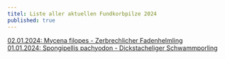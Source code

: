```yaml
---
titel: Liste aller aktuellen Fundkorbpilze 2024
published: true
---
```

[02.01.2024: Mycena filopes - Zerbrechlicher Fadenhelmling](/pilze/mycena-filopes-zerbrechlicher-fadenhelmling)  
[01.01.2024: Spongipellis pachyodon - Dickstacheliger Schwammporling](/pilze/spongipellis-pachyodon-dickstacheliger-schwammporling)